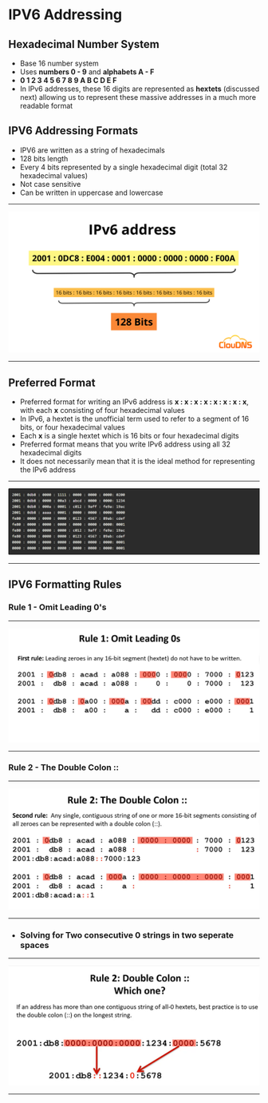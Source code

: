 # IPV6 Addressing

## Hexadecimal Number System

- Base 16 number system
- Uses **numbers 0 - 9** and **alphabets A - F**
- **0 1 2 3 4 5 6 7 8 9 A B C D E F**
- In IPv6 addresses, these 16 digits are represented as **hextets** (discussed next) allowing us to represent these massive addresses in a much more readable format

## IPV6 Addressing Formats

- IPV6 are written as a string of hexadecimals
- 128 bits length
- Every 4 bits represented by a single hexadecimal digit (total 32 hexadecimal values)
- Not case sensitive
- Can be written in uppercase and lowercase

---

![IPV6 Structure](../IMAGES/IPV6.png)

---

## Preferred Format

- Preferred format for writing an IPv6 address is **x : x : x : x : x : x : x : x**, with each **x** consisting of four hexadecimal values
- In IPv6, a hextet is the unofficial term used to refer to a segment of 16 bits, or four hexadecimal values
- Each **x** is a single hextet which is 16 bits or four hexadecimal digits
- Preferred format means that you write IPv6 address using all 32 hexadecimal digits
- It does not necessarily mean that it is the ideal method for representing the IPv6 address

---

![IPV6 Preferred Format](../IMAGES/IPV6-PreferredFormat.png)

---

## IPV6 Formatting Rules

### Rule 1 - Omit Leading 0's

---

![IPV6 Preferred Format](../IMAGES/Rule1-IPV6Addressing.png)

---

### Rule 2 - The Double Colon ::

---

![IPV6 Preferred Format](../IMAGES/Rule2-IPV6Addressing.png)

---

- ### Solving for Two consecutive 0 strings in two seperate spaces

---

![IPV6 Preferred Format](../IMAGES/Rule2-Collision.png)

---



